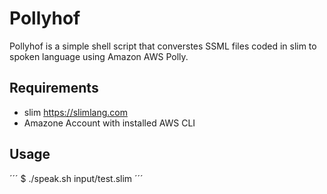 # Pollyhof
Pollyhof is a simple shell script that converstes SSML files coded in slim to spoken language using Amazon AWS Polly.

## Requirements
- slim https://slimlang.com
- Amazone Account with installed AWS CLI

## Usage
´´´
$ ./speak.sh input/test.slim
´´´